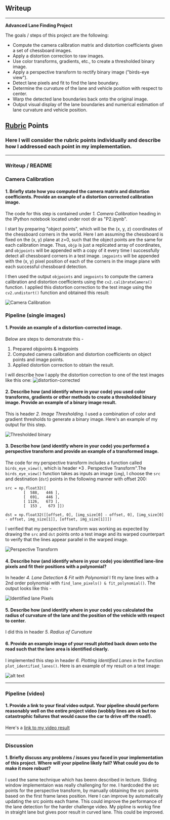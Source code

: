 ## Writeup


---

**Advanced Lane Finding Project**

The goals / steps of this project are the following:

* Compute the camera calibration matrix and distortion coefficients given a set of chessboard images.
* Apply a distortion correction to raw images.
* Use color transforms, gradients, etc., to create a thresholded binary image.
* Apply a perspective transform to rectify binary image ("birds-eye view").
* Detect lane pixels and fit to find the lane boundary.
* Determine the curvature of the lane and vehicle position with respect to center.
* Warp the detected lane boundaries back onto the original image.
* Output visual display of the lane boundaries and numerical estimation of lane curvature and vehicle position.

## [Rubric](https://review.udacity.com/#!/rubrics/571/view) Points

### Here I will consider the rubric points individually and describe how I addressed each point in my implementation.  

---

### Writeup / README


### Camera Calibration

#### 1. Briefly state how you computed the camera matrix and distortion coefficients. Provide an example of a distortion corrected calibration image.

The code for this step is contained under *1. Camera Calibration* heading in the IPython notebook located under root dir as "P2.ipynb".

I start by preparing "object points", which will be the (x, y, z) coordinates of the chessboard corners in the world. Here I am assuming the chessboard is fixed on the (x, y) plane at z=0, such that the object points are the same for each calibration image.  Thus, `objp` is just a replicated array of coordinates, and `objpoints` will be appended with a copy of it every time I successfully detect all chessboard corners in a test image.  `imgpoints` will be appended with the (x, y) pixel position of each of the corners in the image plane with each successful chessboard detection.  

I then used the output `objpoints` and `imgpoints` to compute the camera calibration and distortion coefficients using the `cv2.calibrateCamera()` function.  I applied this distortion correction to the test image using the `cv2.undistort()` function and obtained this result: 

![Camera Calibration](https://github.com/jay-thakur/Advanced-Lane-Finding/blob/master/output_images/camera_calibration.JPG)

### Pipeline (single images)

#### 1. Provide an example of a distortion-corrected image.

Below are steps to demonstrate this - 
1. Prepared objpoints & imgpoints
2. Computed camera calibration and distortion coefficients on object points and image points.
3. Applied distortion correction to obtain the result.

I will describe how I apply the distortion correction to one of the test images like this one:
![distortion-corrected](https://github.com/jay-thakur/Advanced-Lane-Finding/blob/master/output_images/camera_calibration.JPG)


#### 2. Describe how (and identify where in your code) you used color transforms, gradients or other methods to create a thresholded binary image.  Provide an example of a binary image result.

This is header *2. Image Thresholding*. I used a combination of color and gradient thresholds to generate a binary image. Here's an example of my output for this step.

![Thresholded binary](https://github.com/jay-thakur/Advanced-Lane-Finding/blob/master/output_images/binary_threshold.png)

#### 3. Describe how (and identify where in your code) you performed a perspective transform and provide an example of a transformed image.

The code for my perspective transform includes a function called `birds_eye_view()`, which is header *3 . Perspective Transform".The `birds_eye_view()` function takes as inputs an image (`img`), I choose the `src` and destination (`dst`) points in the following manner with offset 200:

```
src = np.float32([
        [  588,   446 ],
        [  691,   446 ],
        [ 1126,   673 ],
        [  153 ,   673 ]])

dst = np.float32([[offset, 0], [img_size[0] - offset, 0], [img_size[0] - offset, img_size[1]], [offset, img_size[1]]])
```

I verified that my perspective transform was working as expected by drawing the `src` and `dst` points onto a test image and its warped counterpart to verify that the lines appear parallel in the warped image.

![Perspective Transform](https://github.com/jay-thakur/Advanced-Lane-Finding/blob/master/output_images/bird_eye_view.png)

#### 4. Describe how (and identify where in your code) you identified lane-line pixels and fit their positions with a polynomial?

In header *4. Lane Detection & Fit with Polynomial* I fit my lane lines with a 2nd order polynomial with `find_lane_pixels() & fit_polynomial()`. The output looks like this -

![Identified lane Pixels](https://github.com/jay-thakur/Advanced-Lane-Finding/blob/master/output_images/poly_fit.png)

#### 5. Describe how (and identify where in your code) you calculated the radius of curvature of the lane and the position of the vehicle with respect to center.

I did this in header *5. Radius of Curvature* 

#### 6. Provide an example image of your result plotted back down onto the road such that the lane area is identified clearly.

I implemented this step in header *6. Plotting Identified Lanes* in the function `plot_identified_lanes()`.  Here is an example of my result on a test image:

![alt text](https://github.com/jay-thakur/Advanced-Lane-Finding/blob/master/output_images/plotted_lane.png)

---

### Pipeline (video)

#### 1. Provide a link to your final video output.  Your pipeline should perform reasonably well on the entire project video (wobbly lines are ok but no catastrophic failures that would cause the car to drive off the road!).

Here's a [link to my video result](https://github.com/jay-thakur/Advanced-Lane-Finding/blob/master/project_video_output.mp4)

---

### Discussion

#### 1. Briefly discuss any problems / issues you faced in your implementation of this project.  Where will your pipeline likely fail?  What could you do to make it more robust?

I used the same technique which has beenn described in lecture. Sliding window implementaion was really challenging for me. I hardcoded the src points for the perspective transform, by manually obtaining the src points based on the first frame lanes position. Here I can improve by automatically updating the src points each frame. This could improve the performance of the lane detection for the harder challenge video. My pipline is workig fine in straight lane but gives poor result in curved lane. This could be improved.  
